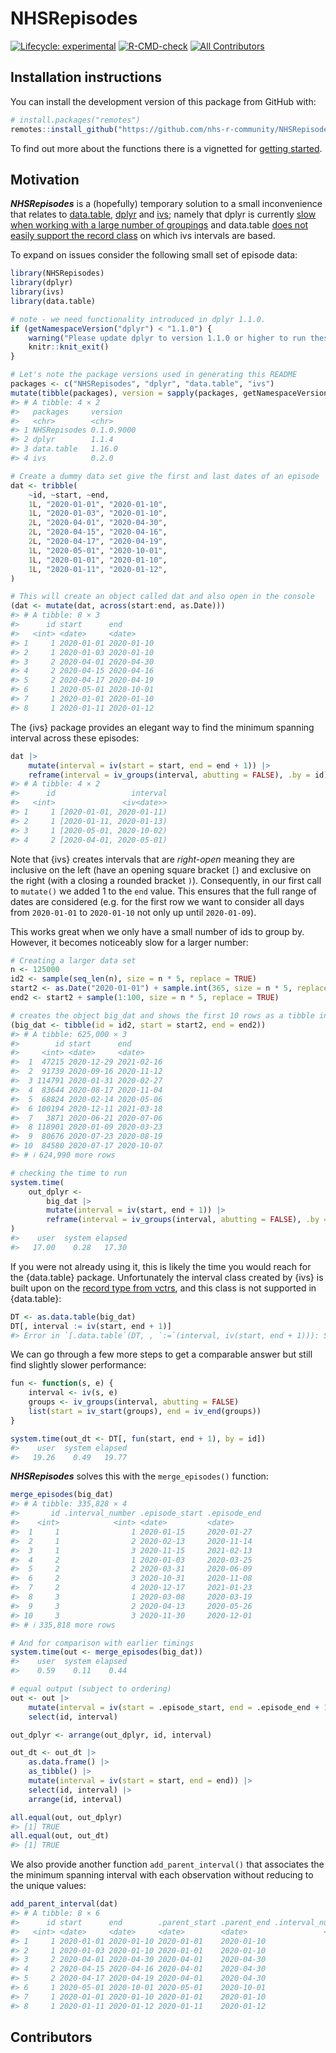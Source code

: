 
<!-- README.md is generated from README.Rmd. Please edit that file -->

# NHSRepisodes

<!-- badges: start -->

[![Lifecycle:
experimental](https://img.shields.io/badge/lifecycle-experimental-orange.svg)](https://lifecycle.r-lib.org/articles/stages.html#experimental)
[![R-CMD-check](https://github.com/nhs-r-community/NHSRepisodes/actions/workflows/R-CMD-check.yaml/badge.svg)](https://github.com/nhs-r-community/NHSRepisodes/actions/workflows/R-CMD-check.yaml)
[![All
Contributors](https://img.shields.io/github/all-contributors/nhs-r-community/NHSRepisodes?color=ee8449&style=flat-square)](#contributors)
<!-- badges: end -->

## Installation instructions

You can install the development version of this package from GitHub
with:

``` r
# install.packages("remotes")
remotes::install_github("https://github.com/nhs-r-community/NHSRepisodes")
```

To find out more about the functions there is a vignetted for [getting
started](https://nhs-r-community.github.io/NHSRepisodes/articles/NHSRepisodes.html).

## Motivation

***NHSRepisodes*** is a (hopefully) temporary solution to a small
inconvenience that relates to
[data.table](https://cran.r-project.org/package=data.table),
[dplyr](https://cran.r-project.org/package=dplyr) and
[ivs](https://cran.r-project.org/package=ivs); namely that dplyr is
currently [slow when working with a large number of
groupings](https://github.com/tidyverse/dplyr/issues/5017) and
data.table [does not easily support the record
class](https://github.com/Rdatatable/data.table/issues/4910) on which
ivs intervals are based.

To expand on issues consider the following small set of episode data:

``` r
library(NHSRepisodes)
library(dplyr)
library(ivs)
library(data.table)

# note - we need functionality introduced in dplyr 1.1.0.
if (getNamespaceVersion("dplyr") < "1.1.0") {
    warning("Please update dplyr to version 1.1.0 or higher to run these examples.")
    knitr::knit_exit()
}

# Let's note the package versions used in generating this README
packages <- c("NHSRepisodes", "dplyr", "data.table", "ivs")
mutate(tibble(packages), version = sapply(packages, getNamespaceVersion))
#> # A tibble: 4 × 2
#>   packages     version   
#>   <chr>        <chr>     
#> 1 NHSRepisodes 0.1.0.9000
#> 2 dplyr        1.1.4     
#> 3 data.table   1.16.0    
#> 4 ivs          0.2.0

# Create a dummy data set give the first and last dates of an episode
dat <- tribble(
    ~id, ~start, ~end,
    1L, "2020-01-01", "2020-01-10",
    1L, "2020-01-03", "2020-01-10",
    2L, "2020-04-01", "2020-04-30",
    2L, "2020-04-15", "2020-04-16",
    2L, "2020-04-17", "2020-04-19",
    1L, "2020-05-01", "2020-10-01",
    1L, "2020-01-01", "2020-01-10",
    1L, "2020-01-11", "2020-01-12",
)

# This will create an object called dat and also open in the console
(dat <- mutate(dat, across(start:end, as.Date)))
#> # A tibble: 8 × 3
#>      id start      end       
#>   <int> <date>     <date>    
#> 1     1 2020-01-01 2020-01-10
#> 2     1 2020-01-03 2020-01-10
#> 3     2 2020-04-01 2020-04-30
#> 4     2 2020-04-15 2020-04-16
#> 5     2 2020-04-17 2020-04-19
#> 6     1 2020-05-01 2020-10-01
#> 7     1 2020-01-01 2020-01-10
#> 8     1 2020-01-11 2020-01-12
```

The {ivs} package provides an elegant way to find the minimum spanning
interval across these episodes:

``` r
dat |>
    mutate(interval = iv(start = start, end = end + 1)) |>
    reframe(interval = iv_groups(interval, abutting = FALSE), .by = id)
#> # A tibble: 4 × 2
#>      id                 interval
#>   <int>               <iv<date>>
#> 1     1 [2020-01-01, 2020-01-11)
#> 2     1 [2020-01-11, 2020-01-13)
#> 3     1 [2020-05-01, 2020-10-02)
#> 4     2 [2020-04-01, 2020-05-01)
```

Note that {ivs} creates intervals that are *right-open* meaning they are
inclusive on the left (have an opening square bracket `[`) and exclusive
on the right (with a closing a rounded bracket `)`). Consequently, in
our first call to `mutate()` we added 1 to the `end` value. This ensures
that the full range of dates are considered (e.g. for the first row we
want to consider all days from `2020-01-01` to `2020-01-10` not only up
until `2020-01-09`).

This works great when we only have a small number of ids to group by.
However, it becomes noticeably slow for a larger number:

``` r
# Creating a larger data set
n <- 125000
id2 <- sample(seq_len(n), size = n * 5, replace = TRUE)
start2 <- as.Date("2020-01-01") + sample.int(365, size = n * 5, replace = TRUE)
end2 <- start2 + sample(1:100, size = n * 5, replace = TRUE)

# creates the object big_dat and shows the first 10 rows as a tibble in the console
(big_dat <- tibble(id = id2, start = start2, end = end2))
#> # A tibble: 625,000 × 3
#>        id start      end       
#>     <int> <date>     <date>    
#>  1  47215 2020-12-29 2021-02-16
#>  2  91739 2020-09-16 2020-11-12
#>  3 114791 2020-01-31 2020-02-27
#>  4  83644 2020-08-17 2020-11-04
#>  5  68824 2020-02-14 2020-05-06
#>  6 100194 2020-12-11 2021-03-18
#>  7   3871 2020-06-21 2020-07-06
#>  8 118901 2020-01-09 2020-03-23
#>  9  80676 2020-07-23 2020-08-19
#> 10  84580 2020-07-17 2020-10-07
#> # ℹ 624,990 more rows

# checking the time to run
system.time(
    out_dplyr <- 
        big_dat |>
        mutate(interval = iv(start, end + 1)) |>
        reframe(interval = iv_groups(interval, abutting = FALSE), .by = id)
)
#>    user  system elapsed 
#>   17.00    0.28   17.30
```

If you were not already using it, this is likely the time you would
reach for the {data.table} package. Unfortunately the interval class
created by {ivs} is built upon on the [record type from
vctrs](https://vctrs.r-lib.org/reference/new_rcrd.html), and this class
is not supported in {data.table}:

``` r
DT <- as.data.table(big_dat)
DT[, interval := iv(start, end + 1)]
#> Error in `[.data.table`(DT, , `:=`(interval, iv(start, end + 1))): Supplied 2 items to be assigned to 625000 items of column 'interval'. If you wish to 'recycle' the RHS please use rep() to make this intent clear to readers of your code.
```

We can go through a few more steps to get a comparable answer but still
find slightly slower performance:

``` r
fun <- function(s, e) {
    interval <- iv(s, e)
    groups <- iv_groups(interval, abutting = FALSE)
    list(start = iv_start(groups), end = iv_end(groups))
}

system.time(out_dt <- DT[, fun(start, end + 1), by = id])
#>    user  system elapsed 
#>   19.26    0.49   19.77
```

***NHSRepisodes*** solves this with the `merge_episodes()` function:

``` r
merge_episodes(big_dat)
#> # A tibble: 335,828 × 4
#>       id .interval_number .episode_start .episode_end
#>    <int>            <int> <date>         <date>      
#>  1     1                1 2020-01-15     2020-01-27  
#>  2     1                2 2020-02-13     2020-11-14  
#>  3     1                3 2020-11-15     2021-02-13  
#>  4     2                1 2020-01-03     2020-03-25  
#>  5     2                2 2020-03-31     2020-06-09  
#>  6     2                3 2020-10-31     2020-11-08  
#>  7     2                4 2020-12-17     2021-01-23  
#>  8     3                1 2020-03-08     2020-03-19  
#>  9     3                2 2020-04-13     2020-05-26  
#> 10     3                3 2020-11-30     2020-12-01  
#> # ℹ 335,818 more rows

# And for comparison with earlier timings
system.time(out <- merge_episodes(big_dat))
#>    user  system elapsed 
#>    0.59    0.11    0.44

# equal output (subject to ordering)
out <- out |> 
    mutate(interval = iv(start = .episode_start, end = .episode_end + 1)) |> 
    select(id, interval)

out_dplyr <- arrange(out_dplyr, id, interval)

out_dt <- out_dt |> 
    as.data.frame() |> 
    as_tibble() |> 
    mutate(interval = iv(start = start, end = end)) |> 
    select(id, interval) |> 
    arrange(id, interval)

all.equal(out, out_dplyr)
#> [1] TRUE
all.equal(out, out_dt)
#> [1] TRUE
```

We also provide another function `add_parent_interval()` that associates
the the minimum spanning interval with each observation without reducing
to the unique values:

``` r
add_parent_interval(dat)
#> # A tibble: 8 × 6
#>      id start      end        .parent_start .parent_end .interval_number
#>   <int> <date>     <date>     <date>        <date>                 <int>
#> 1     1 2020-01-01 2020-01-10 2020-01-01    2020-01-10                 1
#> 2     1 2020-01-03 2020-01-10 2020-01-01    2020-01-10                 1
#> 3     2 2020-04-01 2020-04-30 2020-04-01    2020-04-30                 1
#> 4     2 2020-04-15 2020-04-16 2020-04-01    2020-04-30                 1
#> 5     2 2020-04-17 2020-04-19 2020-04-01    2020-04-30                 1
#> 6     1 2020-05-01 2020-10-01 2020-05-01    2020-10-01                 3
#> 7     1 2020-01-01 2020-01-10 2020-01-01    2020-01-10                 1
#> 8     1 2020-01-11 2020-01-12 2020-01-11    2020-01-12                 2
```

## Contributors

<!-- ALL-CONTRIBUTORS-LIST:START - Do not remove or modify this section -->
<!-- prettier-ignore-start -->
<!-- markdownlint-disable -->
<!-- markdownlint-restore -->
<!-- prettier-ignore-end -->
<!-- ALL-CONTRIBUTORS-LIST:END -->
